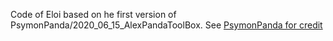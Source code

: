 Code of Eloi based on he first version of PsymonPanda/2020_06_15_AlexPandaToolBox. See [PsymonPanda for credit](https://github.com/PsymonPanda/2020_06_15_AlexPandaToolBox)
